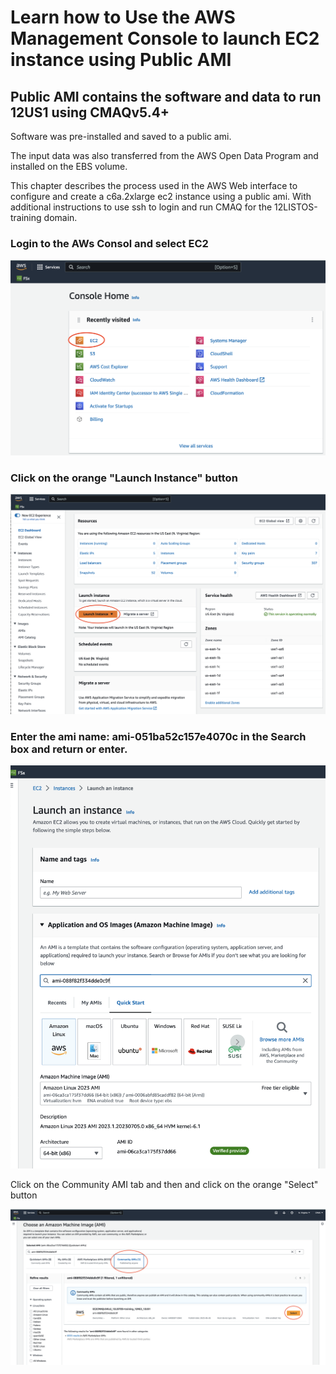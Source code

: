 # Learn how to Use the AWS Management Console to launch EC2 instance using Public AMI

## Public AMI contains the software and data to run 12US1 using CMAQv5.4+

Software was pre-installed and saved to a public ami.

The input data was also transferred from the AWS Open Data Program and installed on the EBS volume.

This chapter describes the process used in the AWS Web interface to configure and create a c6a.2xlarge ec2 instance using a public ami. 
With additional instructions to use ssh to login and run CMAQ for the 12LISTOS-training domain.

### Login to the AWs Consol and select EC2

![Login to AWS and then select EC2](../web-vm/aws_web_console_home_select_ec2.png)

### Click on the orange "Launch Instance" button

![Click on Launch Instance](../web-vm/aws_web_interface_launch_instance.png)

### Enter the ami name: ami-051ba52c157e4070c in the Search box and return or enter.

![Search for AMI](../web-vm/aws_web_console_search_ami.png)

Click on the Community AMI tab and then and click on the orange "Select" button

![Choose Public AMI with CMAQ pre-installed](../web-vm/aws_web_interface_choose_ami.png)



